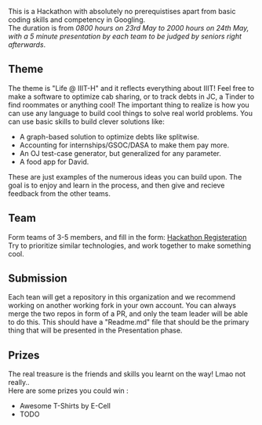This is a Hackathon with absolutely no prerequistises apart from basic coding skills and competency in Googling.<br>The duration is from _0800 hours on 23rd May to 2000 hours on 24th May, with a 5 minute presentation by each team to be judged by seniors right afterwards_.

## Theme
The theme is "Life @ IIIT-H" and it reflects everything about IIIT! Feel free to make a software to optimize cab sharing, or to track debts in JC, a Tinder to find roommates or anything cool! The important thing to realize is how you can use any language to build cool things to solve real world problems. You can use basic skills to build clever solutions like:

  - A graph-based solution to optimize debts like splitwise.
  - Accounting for internships/GSOC/DASA to make them pay more.
  - An OJ test-case generator, but generalized for any parameter.
  - A food app for David.

These are just examples of the numerous ideas you can build upon. The goal is to enjoy and learn in the process, and then give and recieve feedback from the other teams.
  
## Team
Form teams of 3-5 members, and fill in the form: <a href = "https://forms.gle/s5QR718rv2ft3ZFC8"> Hackathon Registeration</a> <br>
Try to prioritize similar technologies, and work together to make something cool.

## Submission
Each tean will get a repository in this organization and we recommend working on another working fork in your own account. You can always merge the two repos in form of a PR, and only the team leader will be able to do this. This should have a "Readme.md" file that should be the primary thing that will be presented in the Presentation phase.

## Prizes
The real treasure is the friends and skills you learnt on the way! Lmao not really..<br>
Here are some prizes you could win :
<ul>
  <li>Awesome T-Shirts by E-Cell</li>
  <li>TODO</li>
  </ul>

